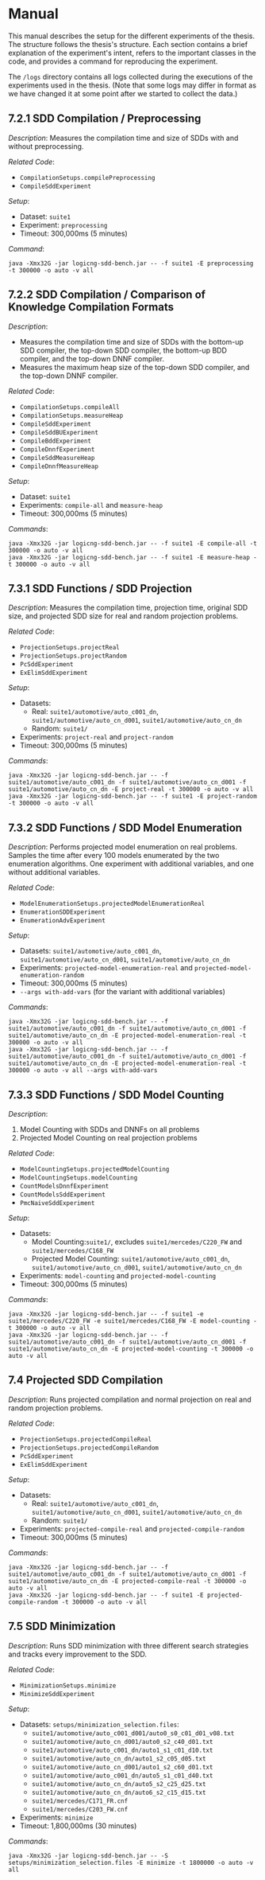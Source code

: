 # Manual

This manual describes the setup for the different experiments of the thesis.  The structure follows the thesis's
structure.  Each section contains a brief explanation of the experiment's intent, refers to the important classes in the
code, and provides a command for reproducing the experiment.

The `/logs` directory contains all logs collected during the executions of the experiments used in the thesis. (Note
that some logs may differ in format as we have changed it at some point after we started to collect the data.)

## 7.2.1 SDD Compilation / Preprocessing

_Description_: Measures the compilation time and size of SDDs with and without preprocessing.

_Related Code_:

- `CompilationSetups.compilePreprocessing`
- `CompileSddExperiment`

_Setup_:

- Dataset: `suite1`
- Experiment: `preprocessing`
- Timeout: 300,000ms (5 minutes)

_Command_:

```
java -Xmx32G -jar logicng-sdd-bench.jar -- -f suite1 -E preprocessing -t 300000 -o auto -v all
```

## 7.2.2 SDD Compilation / Comparison of Knowledge Compilation Formats

_Description_:

- Measures the compilation time and size of SDDs with the bottom-up SDD compiler, the top-down SDD compiler, the
  bottom-up BDD compiler, and the top-down DNNF compiler.
- Measures the maximum heap size of the top-down SDD compiler, and the top-down DNNF compiler.

_Related Code_:

- `CompilationSetups.compileAll`
- `CompilationSetups.measureHeap`
- `CompileSddExperiment`
- `CompileSddBUExperiment`
- `CompileBddExperiment`
- `CompileDnnfExperiment`
- `CompileSddMeasureHeap`
- `CompileDnnfMeasureHeap`

_Setup_:

- Dataset: `suite1`
- Experiments: `compile-all` and `measure-heap`
- Timeout: 300,000ms (5 minutes)

_Commands_:

```
java -Xmx32G -jar logicng-sdd-bench.jar -- -f suite1 -E compile-all -t 300000 -o auto -v all
java -Xmx32G -jar logicng-sdd-bench.jar -- -f suite1 -E measure-heap -t 300000 -o auto -v all
```

## 7.3.1 SDD Functions / SDD Projection

_Description_: Measures the compilation time, projection time, original SDD size, and projected SDD size for real and
random projection problems.

_Related Code_:

- `ProjectionSetups.projectReal`
- `ProjectionSetups.projectRandom`
- `PcSddExperiment`
- `ExElimSddExperiment`

_Setup_:

- Datasets:
    - Real: `suite1/automotive/auto_c001_dn`, `suite1/automotive/auto_cn_d001`, `suite1/automotive/auto_cn_dn`
    - Random: `suite1/`
- Experiments: `project-real` and `project-random`
- Timeout: 300,000ms (5 minutes)

_Commands_:

```
java -Xmx32G -jar logicng-sdd-bench.jar -- -f suite1/automotive/auto_c001_dn -f suite1/automotive/auto_cn_d001 -f suite1/automotive/auto_cn_dn -E project-real -t 300000 -o auto -v all
java -Xmx32G -jar logicng-sdd-bench.jar -- -f suite1 -E project-random -t 300000 -o auto -v all
```

## 7.3.2 SDD Functions / SDD Model Enumeration

_Description_: Performs projected model enumeration on real problems. Samples the time after every 100 models enumerated
by the two enumeration algorithms. One experiment with additional variables, and one without additional variables.

_Related Code_:

- `ModelEnumerationSetups.projectedModelEnumerationReal`
- `EnumerationSDDExperiment`
- `EnumerationAdvExperiment`

_Setup_:

- Datasets: `suite1/automotive/auto_c001_dn`, `suite1/automotive/auto_cn_d001`, `suite1/automotive/auto_cn_dn`
- Experiments: `projected-model-enumeration-real` and `projected-model-enumeration-random`
- Timeout: 300,000ms (5 minutes)
- `--args with-add-vars` (for the variant with additional variables)

_Commands_:

```
java -Xmx32G -jar logicng-sdd-bench.jar -- -f suite1/automotive/auto_c001_dn -f suite1/automotive/auto_cn_d001 -f suite1/automotive/auto_cn_dn -E projected-model-enumeration-real -t 300000 -o auto -v all
java -Xmx32G -jar logicng-sdd-bench.jar -- -f suite1/automotive/auto_c001_dn -f suite1/automotive/auto_cn_d001 -f suite1/automotive/auto_cn_dn -E projected-model-enumeration-real -t 300000 -o auto -v all --args with-add-vars
```

## 7.3.3 SDD Functions / SDD Model Counting

_Description_:

1. Model Counting with SDDs and DNNFs on all problems
2. Projected Model Counting on real projection problems

_Related Code_:

- `ModelCountingSetups.projectedModelCounting`
- `ModelCountingSetups.modelCounting`
- `CountModelsDnnfExperiment`
- `CountModelsSddExperiment`
- `PmcNaiveSddExperiment`

_Setup_:

- Datasets:
    - Model Counting:`suite1/`, excludes `suite1/mercedes/C220_FW` and `suite1/mercedes/C168_FW`
    - Projected Model Counting: `suite1/automotive/auto_c001_dn`, `suite1/automotive/auto_cn_d001`,
      `suite1/automotive/auto_cn_dn`
- Experiments: `model-counting` and `projected-model-counting`
- Timeout: 300,000ms (5 minutes)

_Commands_:

```
java -Xmx32G -jar logicng-sdd-bench.jar -- -f suite1 -e suite1/mercedes/C220_FW -e suite1/mercedes/C168_FW -E model-counting -t 300000 -o auto -v all
java -Xmx32G -jar logicng-sdd-bench.jar -- -f suite1/automotive/auto_c001_dn -f suite1/automotive/auto_cn_d001 -f suite1/automotive/auto_cn_dn -E projected-model-counting -t 300000 -o auto -v all
```

## 7.4 Projected SDD Compilation

_Description_: Runs projected compilation and normal projection on real and random projection problems.

_Related Code_:

- `ProjectionSetups.projectedCompileReal`
- `ProjectionSetups.projectedCompileRandom`
- `PcSddExperiment`
- `ExElimSddExperiment`

_Setup_:

- Datasets:
    - Real: `suite1/automotive/auto_c001_dn`, `suite1/automotive/auto_cn_d001`, `suite1/automotive/auto_cn_dn`
    - Random: `suite1/`
- Experiments: `projected-compile-real` and `projected-compile-random`
- Timeout: 300,000ms (5 minutes)

_Commands_:

```
java -Xmx32G -jar logicng-sdd-bench.jar -- -f suite1/automotive/auto_c001_dn -f suite1/automotive/auto_cn_d001 -f suite1/automotive/auto_cn_dn -E projected-compile-real -t 300000 -o auto -v all
java -Xmx32G -jar logicng-sdd-bench.jar -- -f suite1 -E projected-compile-random -t 300000 -o auto -v all
```

## 7.5 SDD Minimization

_Description_: Runs SDD minimization with three different search strategies and tracks every improvement to the SDD.

_Related Code_:

- `MinimizationSetups.minimize`
- `MinimizeSddExperiment`

_Setup_:

- Datasets: `setups/minimization_selection.files`:
    - `suite1/automotive/auto_c001_d001/auto0_s0_c01_d01_v08.txt`
    - `suite1/automotive/auto_cn_d001/auto0_s2_c40_d01.txt`
    - `suite1/automotive/auto_c001_dn/auto1_s1_c01_d10.txt`
    - `suite1/automotive/auto_cn_dn/auto1_s2_c05_d05.txt`
    - `suite1/automotive/auto_cn_d001/auto1_s2_c60_d01.txt`
    - `suite1/automotive/auto_c001_dn/auto5_s1_c01_d40.txt`
    - `suite1/automotive/auto_cn_dn/auto5_s2_c25_d25.txt`
    - `suite1/automotive/auto_cn_dn/auto6_s2_c15_d15.txt`
    - `suite1/mercedes/C171_FR.cnf`
    - `suite1/mercedes/C203_FW.cnf`
- Experiments: `minimize`
- Timeout: 1,800,000ms (30 minutes)

_Commands_:

```
java -Xmx32G -jar logicng-sdd-bench.jar -- -S setups/minimization_selection.files -E minimize -t 1800000 -o auto -v all
```

